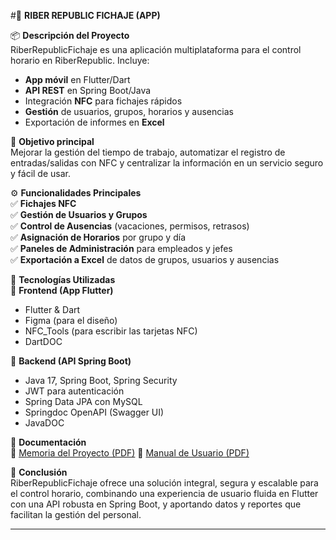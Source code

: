 #🚀 **RIBER REPUBLIC FICHAJE (APP)**

📦 **Descripción del Proyecto**  
RiberRepublicFichaje es una aplicación multiplataforma para el control horario en RiberRepublic. Incluye:

- **App móvil** en Flutter/Dart  
- **API REST** en Spring Boot/Java  
- Integración **NFC** para fichajes rápidos  
- **Gestión** de usuarios, grupos, horarios y ausencias  
- Exportación de informes en **Excel**  

🎯 **Objetivo principal**  
Mejorar la gestión del tiempo de trabajo, automatizar el registro de entradas/salidas con NFC y centralizar la información en un servicio seguro y fácil de usar.

⚙️ **Funcionalidades Principales**  
✅ **Fichajes NFC**  
✅ **Gestión de Usuarios y Grupos**  
✅ **Control de Ausencias** (vacaciones, permisos, retrasos)  
✅ **Asignación de Horarios** por grupo y día  
✅ **Paneles de Administración** para empleados y jefes  
✅ **Exportación a Excel** de datos de grupos, usuarios y ausencias  

🧱 **Tecnologías Utilizadas**  
🔹 **Frontend (App Flutter)**  
- Flutter & Dart
- Figma (para el diseño)
- NFC_Tools (para escribir las tarjetas NFC)
- DartDOC

🔹 **Backend (API Spring Boot)**  
- Java 17, Spring Boot, Spring Security  
- JWT para autenticación  
- Spring Data JPA con MySQL  
- Springdoc OpenAPI (Swagger UI)
- JavaDOC

🔗 **Documentación**  
📄 [Memoria del Proyecto (PDF)](Alonso_Perez_Adrian_Memoria_ProyectoFinal_DAM25.pdf)
📖 [Manual de Usuario (PDF)](Alonso_Perez_Adrian_Manual_ProyectoFinal_DAM25.pdf)

📌 **Conclusión**  
RiberRepublicFichaje ofrece una solución integral, segura y escalable para el control horario, combinando una experiencia de usuario fluida en Flutter con una API robusta en Spring Boot, y aportando datos y reportes que facilitan la gestión del personal.

---
